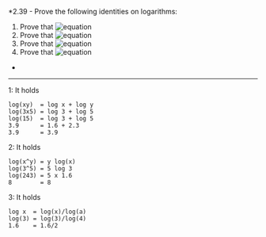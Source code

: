 *2.39 - Prove the following identities on logarithms:  
1. Prove that ![equation](https://github.com/jonathantorres/adm/blob/master/ch2/img/2-39_1.png)
2. Prove that ![equation](https://github.com/jonathantorres/adm/blob/master/ch2/img/2-39_2.png)
3. Prove that ![equation](https://github.com/jonathantorres/adm/blob/master/ch2/img/2-39_3.png)
4. Prove that ![equation](https://github.com/jonathantorres/adm/blob/master/ch2/img/2-39_4.png)
*  
***
1: It holds  
```
log(xy)  = log x + log y
log(3x5) = log 3 + log 5
log(15)  = log 3 + log 5
3.9      = 1.6 + 2.3
3.9      = 3.9
```
2: It holds  
```
log(x^y) = y log(x)
log(3^5) = 5 log 3
log(243) = 5 x 1.6
8        = 8
```
3: It holds  
```
log x  = log(x)/log(a)
log(3) = log(3)/log(4)
1.6    = 1.6/2
```
